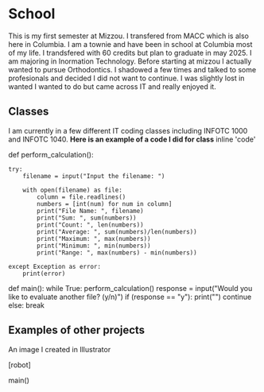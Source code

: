 # School
This is my first semester at Mizzou. I transfered from MACC which is also here in Columbia. I am a townie and have been in school at Columbia most of my life. I trandsfered with 60 credits but plan to graduate in may 2025. I am majoring in Inormation Technology.
  Before starting at mizzou I actually wanted to pursue Orthodontics. I shadowed a few times and talked to some profesionals and decided I did not want to continue. I was slightly lost in wanted I wanted to do but came across IT and really enjoyed it.
  
## Classes

I am currently in a few different IT coding classes including INFOTC 1000 and INFOTC 1040.
**Here is an example of a code I did for class**
inline 'code'

def perform_calculation():
   
    try:
        filename = input("Input the filename: ")
       
        with open(filename) as file:
            column = file.readlines()
            numbers = [int(num) for num in column]
            print("File Name: ", filename)
            print("Sum: ", sum(numbers))
            print("Count: ", len(numbers))
            print("Average: ", sum(numbers)/len(numbers))
            print("Maximum: ", max(numbers))
            print("Minimum: ", min(numbers))
            print("Range: ", max(numbers) - min(numbers))
           
    except Exception as error:
        print(error)
   
def main():
    while True:
            perform_calculation()
            response = input("Would you like to evaluate another file? (y/n)")
            if (response == "y"):
                print("")
                continue
            else:
                break
 
 ## Examples of other projects 
 
 An image I created in Illustrator
 
 [robot]

main()
   
